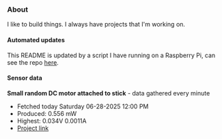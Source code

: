 ### About
I like to build things. I always have projects that I'm working on.

#### Automated updates
This README is updated by a script I have running on a Raspberry Pi, can see the repo [here](https://github.com/jdc-cunningham/raspi-git-repo-updater).

#### Sensor data


**Small random DC motor attached to stick** - data gathered every minute
- Fetched today Saturday 06-28-2025 12:00 PM
- Produced: 0.556 mW
- Highest: 0.034V 0.0011A
- [Project link](https://github.com/jdc-cunningham/turbine-raspi)
